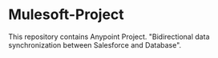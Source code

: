 # Mulesoft-Project

This repository contains Anypoint Project.
"Bidirectional data synchronization between Salesforce and Database".
